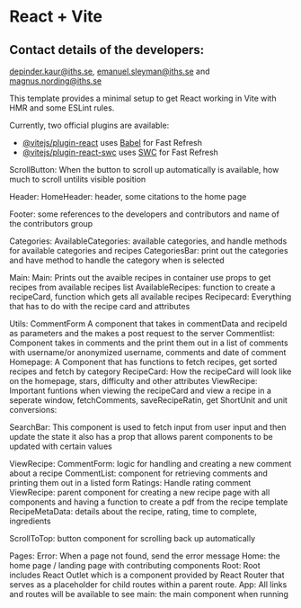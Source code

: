 # React + Vite

## Contact details of the developers:
depinder.kaur@iths.se, emanuel.sleyman@iths.se and magnus.nording@iths.se

This template provides a minimal setup to get React working in Vite with HMR and some ESLint rules.

Currently, two official plugins are available:

- [@vitejs/plugin-react](https://github.com/vitejs/vite-plugin-react/blob/main/packages/plugin-react/README.md) uses [Babel](https://babeljs.io/) for Fast Refresh
- [@vitejs/plugin-react-swc](https://github.com/vitejs/vite-plugin-react-swc) uses [SWC](https://swc.rs/) for Fast Refresh

ScrollButton:
When the button to scroll up automatically is available, how much to scroll untilits visible position

Header:
HomeHeader:
header, some citations to the home page

Footer:
some references to the developers and contributors and name of the contributors group

Categories:
AvailableCategories:
available categories, and handle methods for available categories and recipes
CategoriesBar:
print out the categories and have method to handle the category when is selected

Main:
Main:
Prints out the avaible recipes in container use props to get recipes from available recipes list
AvailableRecipes:
function to create a recipeCard, function which gets all available recipes
Recipecard:
Everything that has to do with the recipe card and attributes

Utils:
CommentForm
A component that takes in commentData and recipeId as parameters and the makes a post request to the server
Commentlist:
Component takes in comments and the print them out in a list of comments with username/or anonymized username, comments and date of comment
Homepage:
A Component that has functions to fetch recipes, get sorted recipes and fetch by category
RecipeCard:
How the recipeCard will look like on the homepage, stars, difficulty and other attributes
ViewRecipe:
Important funtions when viewing the recipeCard and view a recipe in a seperate window, fetchComments, saveRecipeRatin, get ShortUnit and unit conversions:

SearchBar:
This component is used to fetch input from user input and then update the state
it also has a prop that allows parent components to be updated with certain values

ViewRecipe:
CommentForm:
logic for handling and creating a new comment about a recipe
CommentList:
component for retrieving comments and printing them out in a listed form
Ratings:
Handle rating comment
ViewRecipe:
parent component for creating a new recipe page with all components and having a function to create a pdf from the recipe template
RecipeMetaData:
details about the recipe, rating, time to complete, ingredients

ScrollToTop:
button component for scrolling back up automatically

Pages:
Error:
When a page not found, send the error message
Home:
the home page / landing page with contributing components
Root:
Root includes React Outlet which is a component provided by React Router that serves as a placeholder for child routes within a parent route.
App:
All links and routes will be available to see
main:
the main component when running
